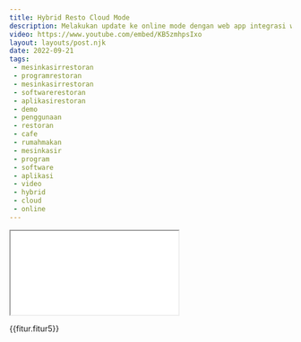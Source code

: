 ```yaml
---
title: Hybrid Resto Cloud Mode
description: Melakukan update ke online mode dengan web app integrasi website restoran cafe rumah makan.
video: https://www.youtube.com/embed/KB5zmhpsIxo
layout: layouts/post.njk
date: 2022-09-21
tags:
 - mesinkasirrestoran
 - programrestoran
 - mesinkasirrestoran
 - softwarerestoran
 - aplikasirestoran
 - demo
 - penggunaan
 - restoran
 - cafe
 - rumahmakan
 - mesinkasir
 - program
 - software
 - aplikasi
 - video
 - hybrid
 - cloud
 - online
---
```


<div class="video">
<iframe src="{{video}}" loading="lazy" title="{{title}}"></iframe>
</div>

{{fitur.fitur5}}
